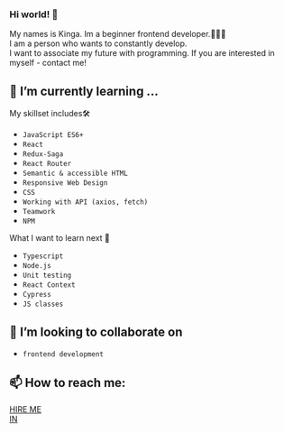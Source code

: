 ### Hi world! 👋

My names is Kinga. Im a beginner frontend developer.👩🏽‍💻 </br>  I am a person who wants to constantly develop. </br> I want to associate my future with programming. If you are interested in myself - contact me!

## 🌱 I’m currently learning ...
My skillset includes🛠️
- `JavaScript ES6+`
- `React`
- `Redux-Saga`
- `React Router`
- `Semantic & accessible HTML`
- `Responsive Web Design`
- `CSS`
- `Working with API (axios, fetch)`
- `Teamwork`
- `NPM`


What I want to learn next 🚀
- `Typescript`
- `Node.js`
- `Unit testing`
- `React Context`
- `Cypress`
- `JS classes`


## 👯 I’m looking to collaborate on
- `frontend development`

## 📫 How to reach me: 
[HIRE ME](toskinga01@gmail.com) </br>
[IN](https://www.linkedin.com/in/kinga-tos/)

<!--
**kingatos/kingatos** is a ✨ _special_ ✨ repository because its `README.md` (this file) appears on your GitHub profile.

Here are some ideas to get you started:

- 🔭 I’m currently working on ...

- 
- 🤔 I’m looking for help with ...
- 💬 Ask me about ...

- 😄 Pronouns: ...
- ⚡ Fun fact: ...
-->
